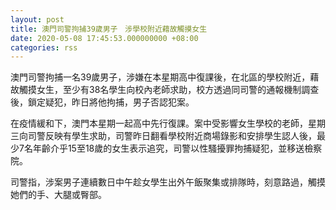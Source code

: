 ```yaml
---
layout: post
title: 澳門司警拘捕39歲男子　涉學校附近藉故觸摸女生
date: 2020-05-08 17:45:53.000000000 +08:00
categories: rss
---
```


澳門司警拘捕一名39歲男子，涉嫌在本星期高中復課後，在北區的學校附近，藉故觸摸女生，至少有38名學生向校內老師求助，校方透過同司警的通報機制調查後，鎖定疑犯，昨日將他拘捕，男子否認犯案。

在疫情緩和下，澳門本星期一起高中先行復課。案中受影響女生學校的老師，星期三向司警反映有學生求助，司警昨日翻看學校附近商場錄影和安排學生認人後，最少7名年齡介乎15至18歲的女生表示追究，司警以性騷擾罪拘捕疑犯，並移送檢察院。

司警指，涉案男子連續數日中午趁女學生出外午飯聚集或排隊時，刻意路過，觸摸她們的手、大腿或臀部。
